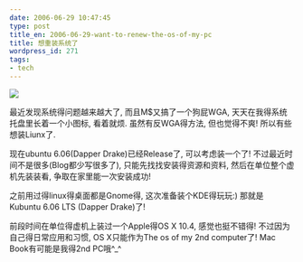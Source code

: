 ```yaml
---
date: 2006-06-29 10:47:45
type: post
title_en: 2006-06-29-want-to-renew-the-os-of-my-pc
title: 想重装系统了
wordpress_id: 271
tags:
- tech
---
```


![](http://images.google.com/images?q=tbn:_wEPCCl--6Uh0M:alumno.ucol.mx/~al986081/imagenes/wallpapers/ubuntu.png)

最近发现系统得问题越来越大了, 而且M$又搞了一个狗屁WGA, 天天在我得系统托盘里长着一个小图标, 看着就烦. 虽然有反WGA得方法, 但也觉得不爽! 所以有些想装Liunx了.

现在ubuntu 6.06(Dapper Drake)已经Release了, 可以考虑装一个了! 不过最近时间不是很多(Blog都少写很多了), 只能先找找安装得资源和资料, 然后在单位整个虚机先装装看, 争取在家里能一次安装成功!

之前用过得linux得桌面都是Gnome得, 这次准备装个KDE得玩玩:) 那就是Kubuntu 6.06 LTS (Dapper Drake)了!

前段时间在单位得虚机上装过一个Apple得OS X 10.4, 感觉也挺不错得! 不过因为自己得日常应用和习惯, OS X只能作为The os of my 2nd computer了! Mac Book有可能是我得2nd PC哦^_^
